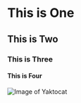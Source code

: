 # This is One
## This is Two
### This is Three
#### This is Four
![Image of Yaktocat](https://octodex.github.com/images/yaktocat.png)
